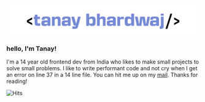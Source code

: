 <img alt="muh banner" src="/readmepls.png">   

### hello, I'm Tanay!

I'm a 14 year old frontend dev from India who likes to make small projects to solve small problems. I like to write performant code and not cry when I get an error on line 37 in a 14 line file. You can hit me up on my [mail](mailto:tanaybhardwaj24@gmail.com). Thanks for reading! 

![Hits](https://api.hits.link/v1/hits?url=https%3A%2F%2Fgithub.com%2Ftnb24&label=visits&bgRight=575fff&border=square)
